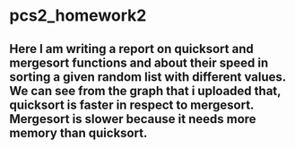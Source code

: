 # pcs2_homework2
## Here I am writing a report on quicksort and mergesort functions and about their speed in sorting a given random list with different values. We can see from the graph that i uploaded that, quicksort is faster in respect to mergesort. Mergesort is slower because it needs more memory than quicksort. 
